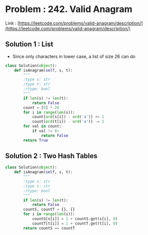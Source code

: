 # Problem : 242. Valid Anagram
Link : [https://leetcode.com/problems/valid-anagram/description/](https://leetcode.com/problems/valid-anagram/description/)

## Solution 1 : List
- Since only characters in lower case, a list of size 26 can do
```python
class Solution(object):
    def isAnagram(self, s, t):
        """
        :type s: str
        :type t: str
        :rtype: bool
        """
        if len(s) != len(t):
            return False
        count = [0] * 26
        for i in range(len(s)):
            count[ord(s[i]) - ord('a')] += 1
            count[ord(t[i]) - ord('a')] -= 1
        for val in count:
            if val != 0:
                return False
        return True
```

## Solution 2 : Two Hash Tables

```python
class Solution(object):
    def isAnagram(self, s, t):
        """
        :type s: str
        :type t: str
        :rtype: bool
        """
        if len(s) != len(t):
            return False
        countS, countT = {}, {}
        for i in range(len(s)):
            countS[s[i]] = 1 + countS.get(s[i], 0)
            countT[t[i]] = 1 + countT.get(t[i], 0)
        return countS == countT
```
